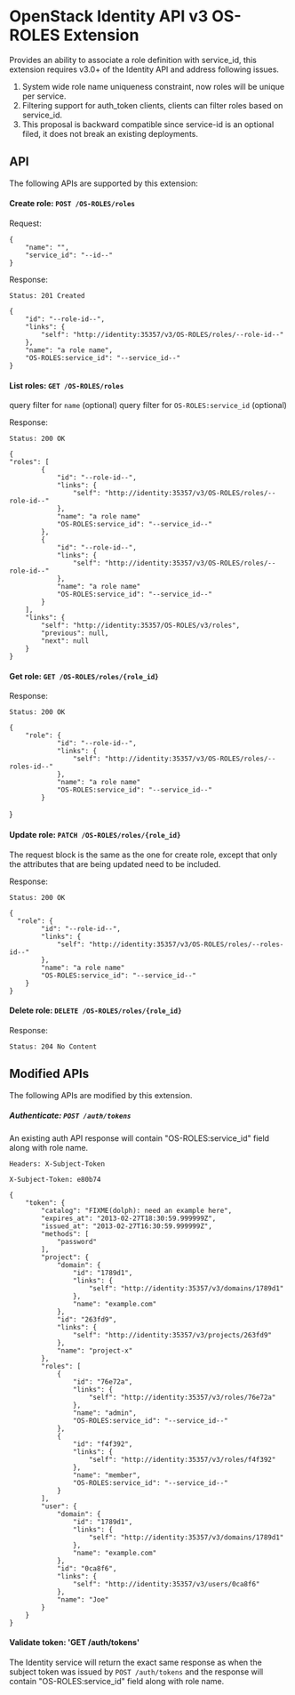 OpenStack Identity API v3 OS-ROLES Extension
============================================

Provides an ability to associate a role definition with service_id, this extension requires v3.0+ of the Identity API and address following issues.

1. System wide role name uniqueness constraint, now roles will be unique per service.
2. Filtering support for auth_token clients, clients can filter roles based on service_id.
3. This proposal is backward compatible since service-id is an optional filed, it does not break an existing deployments.


API
---

The following APIs are supported by this extension:

#### Create role: `POST /OS-ROLES/roles`

Request:

    {
        "name": "",
        "service_id": "--id--"
    }

Response:

    Status: 201 Created

    {
        "id": "--role-id--",
        "links": {
            "self": "http://identity:35357/v3/OS-ROLES/roles/--role-id--"
        },
        "name": "a role name",
        "OS-ROLES:service_id": "--service_id--"
    }

#### List roles: `GET /OS-ROLES/roles`

query filter for `name` (optional)
query filter for `OS-ROLES:service_id` (optional)

Response:

    Status: 200 OK

    {
    "roles": [
            {
                "id": "--role-id--",
                "links": {
                    "self": "http://identity:35357/v3/OS-ROLES/roles/--role-id--"
                },
                "name": "a role name"
                "OS-ROLES:service_id": "--service_id--"
            },
            {
                "id": "--role-id--",
                "links": {
                    "self": "http://identity:35357/v3/OS-ROLES/roles/--role-id--"
                },
                "name": "a role name"
                "OS-ROLES:service_id": "--service_id--"
            }
        ],
        "links": {
            "self": "http://identity:35357/OS-ROLES/v3/roles",
            "previous": null,
            "next": null
        }
    }
#### Get role: `GET /OS-ROLES/roles/{role_id}`

Response:

    Status: 200 OK

    {
        "role": {
                "id": "--role-id--",
                "links": {
                    "self": "http://identity:35357/v3/OS-ROLES/roles/--roles-id--"
                },
                "name": "a role name"
                "OS-ROLES:service_id": "--service_id--"
            }
   }
#### Update role: `PATCH /OS-ROLES/roles/{role_id}`

The request block is the same as the one for create role, except that only the attributes that are being updated need to be included.

Response:

    Status: 200 OK

    {
      "role": {
            "id": "--role-id--",
            "links": {
                "self": "http://identity:35357/v3/OS-ROLES/roles/--roles-id--"
            },
            "name": "a role name"
            "OS-ROLES:service_id": "--service_id--"
        }
    }

#### Delete role: `DELETE /OS-ROLES/roles/{role_id}`

Response:

    Status: 204 No Content

Modified APIs
------------

The following APIs are modified by this extension.

##### Authenticate: `POST /auth/tokens`

An existing auth API response will contain "OS-ROLES:service_id" field along with role name.

    Headers: X-Subject-Token

    X-Subject-Token: e80b74

    {
        "token": {
            "catalog": "FIXME(dolph): need an example here",
            "expires_at": "2013-02-27T18:30:59.999999Z",
            "issued_at": "2013-02-27T16:30:59.999999Z",
            "methods": [
                "password"
            ],
            "project": {
                "domain": {
                    "id": "1789d1",
                    "links": {
                        "self": "http://identity:35357/v3/domains/1789d1"
                    },
                    "name": "example.com"
                },
                "id": "263fd9",
                "links": {
                    "self": "http://identity:35357/v3/projects/263fd9"
                },
                "name": "project-x"
            },
            "roles": [
                {
                    "id": "76e72a",
                    "links": {
                        "self": "http://identity:35357/v3/roles/76e72a"
                    },
                    "name": "admin",
                    "OS-ROLES:service_id": "--service_id--"
                },
                {
                    "id": "f4f392",
                    "links": {
                        "self": "http://identity:35357/v3/roles/f4f392"
                    },
                    "name": "member",
                    "OS-ROLES:service_id": "--service_id--"
                }
            ],
            "user": {
                "domain": {
                    "id": "1789d1",
                    "links": {
                        "self": "http://identity:35357/v3/domains/1789d1"
                    },
                    "name": "example.com"
                },
                "id": "0ca8f6",
                "links": {
                    "self": "http://identity:35357/v3/users/0ca8f6"
                },
                "name": "Joe"
            }
        }
    }
#### Validate token: 'GET /auth/tokens'

The Identity service will return the exact same response as when the subject token was issued by `POST /auth/tokens` and the response will contain "OS-ROLES:service_id" field along with role name.